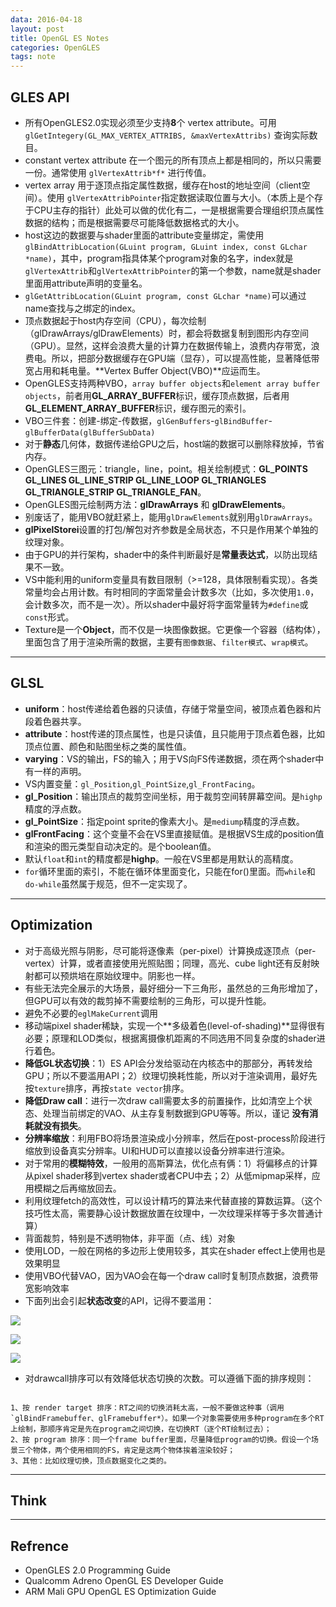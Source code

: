 ```yaml
---
data: 2016-04-18
layout: post
title: OpenGL ES Notes
categories: OpenGLES
tags: note
---
```


## GLES API

- 所有OpenGLES2.0实现必须至少支持**8**个 vertex attribute。可用 `glGetIntegery(GL_MAX_VERTEX_ATTRIBS, &maxVertexAttribs)` 查询实际数目。
- constant vertex attribute 在一个图元的所有顶点上都是相同的，所以只需要一份。通常使用 `glVertexAttrib*f*` 进行传值。
- vertex array 用于逐顶点指定属性数据，缓存在host的地址空间（client空间）。使用 `glVertexAttribPointer`指定数据读取位置与大小。（本质上是个存于CPU主存的指针）此处可以做的优化有二，一是根据需要合理组织顶点属性数据的结构；而是根据需要尽可能降低数据格式的大小。
- host这边的数据要与shader里面的attribute变量绑定，需使用`glBindAttribLocation(GLuint program, GLuint index, const GLchar *name)`，其中，program指具体某个program对象的名字，index就是`glVertexAttrib`和`glVertexAttribPointer`的第一个参数，name就是shader里面用attribute声明的变量名。
- `glGetAttribLocation(GLuint program, const GLchar *name)`可以通过name查找与之绑定的index。
- 顶点数据起于host内存空间（CPU），每次绘制（glDrawArrays/glDrawElements）时，都会将数据复制到图形内存空间（GPU）。显然，这样会浪费大量的计算力在数据传输上，浪费内存带宽，浪费电。所以，把部分数据缓存在GPU端（显存），可以提高性能，显著降低带宽占用和耗电量。**Vertex Buffer Object(VBO)**应运而生。
- OpenGLES支持两种VBO，`array buffer objects`和`element array buffer objects`，前者用**GL_ARRAY_BUFFER**标识，缓存顶点数据，后者用**GL_ELEMENT_ARRAY_BUFFER**标识，缓存图元的索引。
- VBO三件套：创建-绑定-传数据，`glGenBuffers`-`glBindBuffer`-`glBufferData(glBufferSubData)`
- 对于**静态**几何体，数据传递给GPU之后，host端的数据可以删除释放掉，节省内存。
- OpenGLES三图元：triangle，line，point。相关绘制模式：**GL_POINTS GL_LINES GL_LINE_STRIP GL_LINE_LOOP GL_TRIANGLES GL_TRIANGLE_STRIP GL_TRIANGLE_FAN**。
- OpenGLES图元绘制两方法：**glDrawArrays** 和 **glDrawElements**。
- 别废话了，能用VBO就赶紧上，能用`glDrawElements`就别用`glDrawArrays`。
- **glPixelStorei**设置的打包/解包对齐参数是全局状态，不只是作用某个单独的纹理对象。
- 由于GPU的并行架构，shader中的条件判断最好是**常量表达式**，以防出现结果不一致。
- VS中能利用的uniform变量具有数目限制（>=128，具体限制看实现）。各类常量均会占用计数。有时相同的字面常量会计数多次（比如，多次使用`1.0`，会计数多次，而不是一次）。所以shader中最好将字面常量转为`#define`或`const`形式。
- Texture是一个**Object**，而不仅是一块图像数据。它更像一个容器（结构体），里面包含了用于渲染所需的数据，主要有`图像数据`、`filter模式`、`wrap模式`。


---------------------------------------------

## GLSL

- **uniform**：host传递给着色器的只读值，存储于常量空间，被顶点着色器和片段着色器共享。
- **attribute**：host传递的顶点属性，也是只读值，且只能用于顶点着色器，比如顶点位置、颜色和贴图坐标之类的属性值。
- **varying**：VS的输出，FS的输入；用于VS向FS传递数据，须在两个shader中有一样的声明。
- VS内置变量：`gl_Position`,`gl_PointSize`,`gl_FrontFacing`。
- **gl_Position**：输出顶点的裁剪空间坐标，用于裁剪空间转屏幕空间。是`highp`精度的浮点数。
- **gl_PointSize**：指定point sprite的像素大小。是`mediump`精度的浮点数。
- **glFrontFacing**：这个变量不会在VS里直接赋值。是根据VS生成的position值和渲染的图元类型自动决定的。是个boolean值。
- 默认`float`和`int`的精度都是**highp**。一般在VS里都是用默认的高精度。
- `for`循环里面的索引，不能在循环体里面变化，只能在for()里面。而`while`和`do-while`虽然属于规范，但不一定实现了。


--------------------------------------------

## Optimization

- 对于高级光照与阴影，尽可能将逐像素（per-pixel）计算换成逐顶点（per-vertex）计算，或者直接使用光照贴图；同理，高光、cube light还有反射映射都可以预烘培在原始纹理中。阴影也一样。
- 有些无法完全展示的大场景，最好细分一下三角形，虽然总的三角形增加了，但GPU可以有效的裁剪掉不需要绘制的三角形，可以提升性能。
- 避免不必要的`eglMakeCurrent`调用
- 移动端pixel shader稀缺，实现一个**多级着色(level-of-shading)**显得很有必要；原理和LOD类似，根据离摄像机距离的不同选用不同复杂度的shader进行着色。
- **降低GL状态切换**：1）ES API会分发给驱动在内核态中的那部分，再转发给GPU；所以不要滥用API；2）纹理切换耗性能，所以对于渲染调用，最好先按`texture`排序，再按`state vector`排序。
- **降低Draw call**：进行一次draw call需要太多的前置操作，比如清空上个状态、处理当前绑定的VAO、从主存复制数据到GPU等等。所以，谨记 **没有消耗就没有损失**。
- **分辨率缩放**：利用FBO将场景渲染成小分辨率，然后在post-process阶段进行缩放到设备真实分辨率。UI和HUD可以直接以设备分辨率进行渲染。
- 对于常用的**模糊特效**，一般用的高斯算法，优化点有俩：1）将偏移点的计算从pixel shader移到vertex shader或者CPU中去；2）从低mipmap采样，应用模糊之后再缩放回去。
- 利用纹理fetch的高效性，可以设计精巧的算法来代替直接的算数运算。（这个技巧性太高，需要静心设计数据放置在纹理中，一次纹理采样等于多次普通计算）
- 背面裁剪，特别是不透明物体，非平面（点、线）对象
- 使用LOD，一般在网格的多边形上使用较多，其实在shader effect上使用也是效果明显
- 使用VBO代替VAO，因为VAO会在每一个draw call时复制顶点数据，浪费带宽影响效率
- 下面列出会引起**状态改变**的API，记得不要滥用：



![](/image/gles_01.png)

![](/image/gles_02.png)

![](/image/gles_03.png)

- 对drawcall排序可以有效降低状态切换的次数。可以遵循下面的排序规则：

```

1、按 render target 排序：RT之间的切换消耗太高，一般不要做这种事（调用 `glBindFramebuffer、glFramebuffer*）。如果一个对象需要使用多种program在多个RT上绘制，那顺序肯定是先在program之间切换，在切换RT（逐个RT绘制过去）；
2、按 program 排序：同一个frame buffer里面，尽量降低program的切换。假设一个场景三个物体，两个使用相同的FS，肯定是这两个物体挨着渲染较好；
3、其他：比如纹理切换，顶点数据变化之类的。

```




-----------------------------------

## Think




----------------------------------------

## Refrence

- OpenGLES 2.0 Programming Guide
- Qualcomm Adreno OpenGL ES Developer Guide
- ARM Mali GPU OpenGL ES Optimization Guide